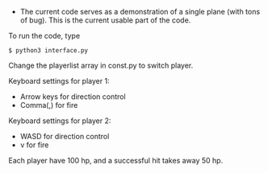 - The current code serves as a demonstration of a single plane (with tons of bug). This is the current usable part of the code.

To run the code, type
```
$ python3 interface.py
```

Change the playerlist array in const.py to switch player.

Keyboard settings for player 1:
- Arrow keys for direction control
- Comma(,) for fire

Keyboard settings for player 2:
- WASD for direction control
- v for fire

Each player have 100 hp, and a successful hit takes away 50 hp.